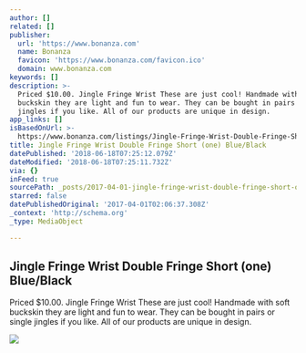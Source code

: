 ```yaml
---
author: []
related: []
publisher:
  url: 'https://www.bonanza.com'
  name: Bonanza
  favicon: 'https://www.bonanza.com/favicon.ico'
  domain: www.bonanza.com
keywords: []
description: >-
  Priced $10.00. Jingle Fringe Wrist These are just cool! Handmade with soft
  buckskin they are light and fun to wear. They can be bought in pairs or single
  jingles if you like. All of our products are unique in design.
app_links: []
isBasedOnUrl: >-
  https://www.bonanza.com/listings/Jingle-Fringe-Wrist-Double-Fringe-Short-one-Blue-Black/388169499
title: Jingle Fringe Wrist Double Fringe Short (one) Blue/Black
datePublished: '2018-06-18T07:25:12.079Z'
dateModified: '2018-06-18T07:25:11.732Z'
via: {}
inFeed: true
sourcePath: _posts/2017-04-01-jingle-fringe-wrist-double-fringe-short-one-blueblack.md
starred: false
datePublishedOriginal: '2017-04-01T02:06:37.308Z'
_context: 'http://schema.org'
_type: MediaObject

---
```

<article style=""><h1>Jingle Fringe Wrist Double Fringe Short (one) Blue/Black</h1><p>Priced $10.00. Jingle Fringe Wrist These are just cool! Handmade with soft buckskin they are light and fun to wear. They can be bought in pairs or single jingles if you like. All of our products are unique in design.</p><img src="https://images.bonanzastatic.com/afu/images/3456/6495/97/jingledbfringeshortblkblu1a.jpg" /></article>